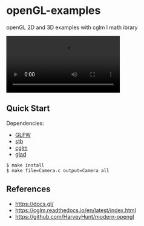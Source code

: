 # openGL-examples
openGL 2D and 3D examples with cglm l math ibrary 


![Alt Text](https://thumbs.gfycat.com/DefenselessDampArawana-mobile.mp4)



## Quick Start

Dependencies:
- [GLFW](https://www.glfw.org/)
- [stb](https://github.com/nothings/stb)
- [cglm](https://www.glfw.org/)
- [glad](https://glad.dav1d.de/)



```console
$ make install
$ make file=Camera.c output=Camera all
```

## References

- https://docs.gl/
- https://cglm.readthedocs.io/en/latest/index.html
- https://github.com/HarveyHunt/modern-opengl

